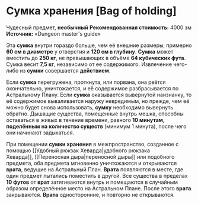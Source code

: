 # Сумка хранения [Bag of holding]

Чудесный предмет, **необычный**
**Рекомендованная стоимость:** 4000 зм
**Источник:** «Dungeon master's guide»

Эта **сумка** внутри гораздо больше, чем её внешние размеры, примерно **60 см в диаметре** у отверстия и **120 см в глубину**. **Сумка** может вместить до **250 кг**, не превышающих в объёме **64 кубических фута**. Сумка весит **7,5 кг**, независимо от ее содержимого. Извлечение чего-либо из **сумки** совершается **действием**.

Если **сумка** перегружена, проткнута, или порвана, она рвётся окончательно, уничтожается, и её содержимое разбрасывается по Астральному Плану. Если **сумка** оказывается вывернутой наизнанку, то её содержимое вываливается наружу невредимым, но прежде, чем её можно будет снова использовать, **сумку** необходимо вывернуть обратно. Дышащие существа, помещенные внутрь мешка, способны оставаться в живых в течение времени, равного **10 минутам, поделённым на количество существ** (минимум 1 минута), после чего они начинают задыхаться.

При помещении **сумки хранения** в межпространство, созданное с помощью [[Удобный рюкзак Хеварда|удобного рюкзака Хеварда]], [[Переносная дыра|переносной дыры]] или подобного предмета, оба предмета мгновенно уничтожаются и открываются **врата**, ведущие на Астральный План. **Врата** появляются в месте, где один предмет пытались поместить в другой. Все существа в пределах **10 футов** от **врат** затягиваются внутрь и помещаются в случайным образом определённое место на Астральном Плане. После этого **врата** закрываются. **Врата** односторонние, и повторно не открываются.